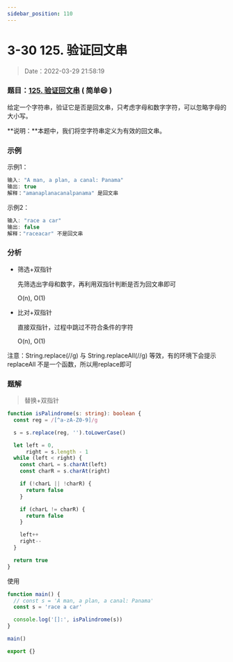 ```yaml
---
sidebar_position: 110
---
```


# 3-30 125. 验证回文串

> Date：2022-03-29 21:58:19

### 题目：[125. 验证回文串](https://leetcode-cn.com/problems/valid-palindrome/) ( 简单:smile: ) 

给定一个字符串，验证它是否是回文串，只考虑字母和数字字符，可以忽略字母的大小写。

**说明：**本题中，我们将空字符串定义为有效的回文串。

### 示例

示例1：

```ts
输入: "A man, a plan, a canal: Panama"
输出: true
解释："amanaplanacanalpanama" 是回文串
```

示例2：

```ts
输入: "race a car"
输出: false
解释："raceacar" 不是回文串
```

### 分析

- 筛选+双指针

  先筛选出字母和数字，再利用双指针判断是否为回文串即可

  O(n), O(1)

- 比对+双指针

  直接双指针，过程中跳过不符合条件的字符

  O(n), O(1)

注意：String.replace(//g) 与 String.replaceAll(//g) 等效，有的环境下会提示replaceAll 不是一个函数，所以用replace即可

### 题解

> 替换+双指针

```ts
function isPalindrome(s: string): boolean {
  const reg = /[^a-zA-Z0-9]/g

  s = s.replace(reg, '').toLowerCase()

  let left = 0,
      right = s.length - 1
  while (left < right) {
    const charL = s.charAt(left)
    const charR = s.charAt(right)

    if (!charL || !charR) {
      return false
    }

    if (charL != charR) {
      return false
    }

    left++
    right--
  }

  return true
}
```

使用

```ts
function main() {
  // const s = 'A man, a plan, a canal: Panama'
  const s = 'race a car'

  console.log('[]:', isPalindrome(s))
}

main()

export {}
```

